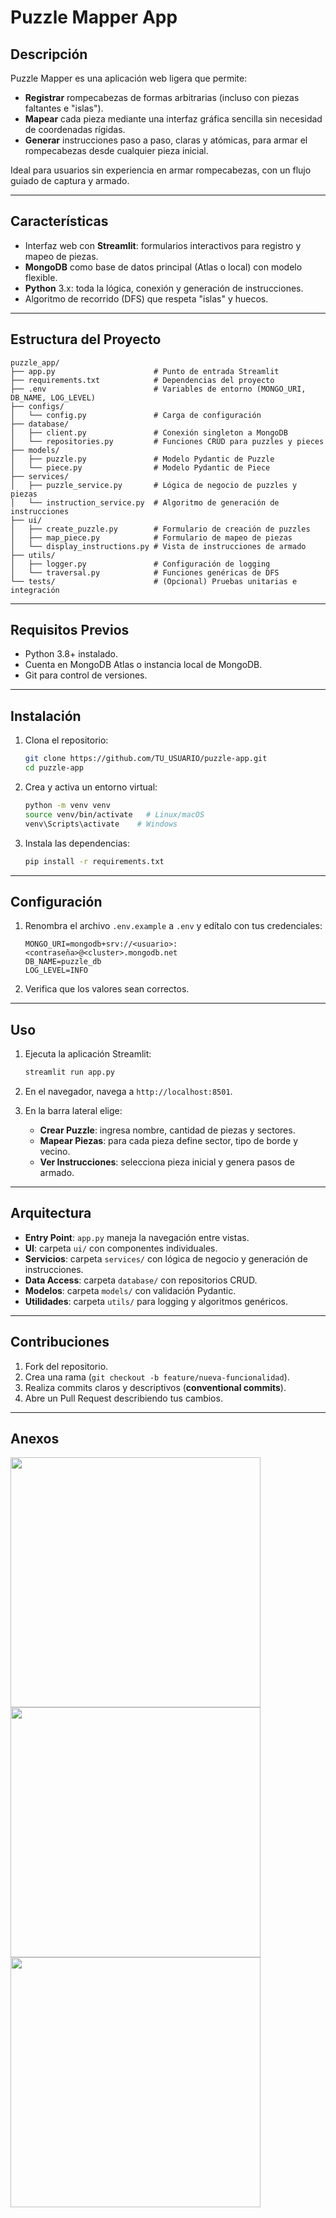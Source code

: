 # Puzzle Mapper App

## Descripción

Puzzle Mapper es una aplicación web ligera que permite:

* **Registrar** rompecabezas de formas arbitrarias (incluso con piezas faltantes e "islas").
* **Mapear** cada pieza mediante una interfaz gráfica sencilla sin necesidad de coordenadas rígidas.
* **Generar** instrucciones paso a paso, claras y atómicas, para armar el rompecabezas desde cualquier pieza inicial.

Ideal para usuarios sin experiencia en armar rompecabezas, con un flujo guiado de captura y armado.

---

## Características

* Interfaz web con **Streamlit**: formularios interactivos para registro y mapeo de piezas.
* **MongoDB** como base de datos principal (Atlas o local) con modelo flexible.
* **Python** 3.x: toda la lógica, conexión y generación de instrucciones.
* Algoritmo de recorrido (DFS) que respeta "islas" y huecos.

---

## Estructura del Proyecto

```
puzzle_app/
├── app.py                      # Punto de entrada Streamlit
├── requirements.txt            # Dependencias del proyecto
├── .env                        # Variables de entorno (MONGO_URI, DB_NAME, LOG_LEVEL)
├── configs/
│   └── config.py               # Carga de configuración
├── database/
│   ├── client.py               # Conexión singleton a MongoDB
│   └── repositories.py         # Funciones CRUD para puzzles y pieces
├── models/
│   ├── puzzle.py               # Modelo Pydantic de Puzzle
│   └── piece.py                # Modelo Pydantic de Piece
├── services/
│   ├── puzzle_service.py       # Lógica de negocio de puzzles y piezas
│   └── instruction_service.py  # Algoritmo de generación de instrucciones
├── ui/
│   ├── create_puzzle.py        # Formulario de creación de puzzles
│   ├── map_piece.py            # Formulario de mapeo de piezas
│   └── display_instructions.py # Vista de instrucciones de armado
├── utils/
│   ├── logger.py               # Configuración de logging
│   └── traversal.py            # Funciones genéricas de DFS
└── tests/                      # (Opcional) Pruebas unitarias e integración
```

---

## Requisitos Previos

* Python 3.8+ instalado.
* Cuenta en MongoDB Atlas o instancia local de MongoDB.
* Git para control de versiones.

---

## Instalación

1. Clona el repositorio:

   ```bash
   git clone https://github.com/TU_USUARIO/puzzle-app.git
   cd puzzle-app
   ```
2. Crea y activa un entorno virtual:

   ```bash
   python -m venv venv
   source venv/bin/activate   # Linux/macOS
   venv\Scripts\activate    # Windows
   ```
3. Instala las dependencias:

   ```bash
   pip install -r requirements.txt
   ```

---

## Configuración

1. Renombra el archivo `.env.example` a `.env` y edítalo con tus credenciales:

   ```dotenv
   MONGO_URI=mongodb+srv://<usuario>:<contraseña>@<cluster>.mongodb.net
   DB_NAME=puzzle_db
   LOG_LEVEL=INFO
   ```
2. Verifica que los valores sean correctos.

---

## Uso

1. Ejecuta la aplicación Streamlit:

   ```bash
   streamlit run app.py
   ```
2. En el navegador, navega a `http://localhost:8501`.
3. En la barra lateral elige:

   * **Crear Puzzle**: ingresa nombre, cantidad de piezas y sectores.
   * **Mapear Piezas**: para cada pieza define sector, tipo de borde y vecino.
   * **Ver Instrucciones**: selecciona pieza inicial y genera pasos de armado.

---

## Arquitectura

* **Entry Point**: `app.py` maneja la navegación entre vistas.
* **UI**: carpeta `ui/` con componentes individuales.
* **Servicios**: carpeta `services/` con lógica de negocio y generación de instrucciones.
* **Data Access**: carpeta `database/` con repositorios CRUD.
* **Modelos**: carpeta `models/` con validación Pydantic.
* **Utilidades**: carpeta `utils/` para logging y algoritmos genéricos.

---

## Contribuciones

1. Fork del repositorio.
2. Crea una rama (`git checkout -b feature/nueva-funcionalidad`).
3. Realiza commits claros y descriptivos (**conventional commits**).
4. Abre un Pull Request describiendo tus cambios.
---

## Anexos

<img src="https://github.com/user-attachments/assets/56ff0641-9e61-4511-a5de-50d32132975e" width="400"/>

<img src="https://github.com/user-attachments/assets/c65c06e0-1c68-4869-809d-2ae932f5b2a2" width="400"/>

<img src="https://github.com/user-attachments/assets/baa864df-e963-41e5-a220-916b1f3147aa" width="400"/>


